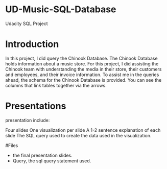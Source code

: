 # UD-Music-SQL-Database
Udacity SQL Project 

# Introduction
In this project, I did query the Chinook Database. The Chinook Database holds information about a music store. For this project, I did assisting the Chinook team with understanding the media in their store, their customers and employees, and their invoice information. To assist me in the queries ahead, the schema for the Chinook Database is provided. You can see the columns that link tables together via the arrows.

# Presentations
 presentation include:

Four slides
One visualization per slide
A 1-2 sentence explanation of each slide
The SQL query used to create the data used in the visualization.

#Files

- the final presentation slides.
- Query, the sql query statement used.
